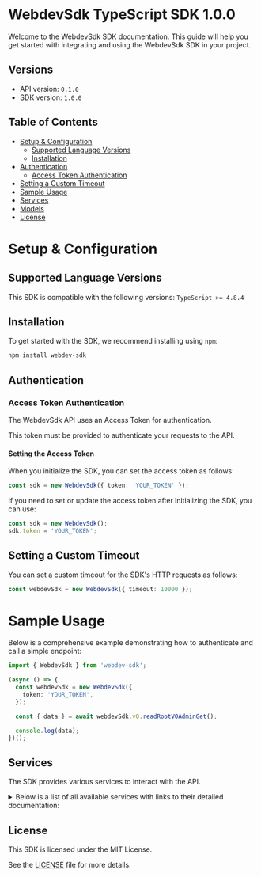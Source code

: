# WebdevSdk TypeScript SDK 1.0.0

Welcome to the WebdevSdk SDK documentation. This guide will help you get started with integrating and using the WebdevSdk SDK in your project.

## Versions

- API version: `0.1.0`
- SDK version: `1.0.0`

## Table of Contents

- [Setup & Configuration](#setup--configuration)
  - [Supported Language Versions](#supported-language-versions)
  - [Installation](#installation)
- [Authentication](#authentication)
  - [Access Token Authentication](#access-token-authentication)
- [Setting a Custom Timeout](#setting-a-custom-timeout)
- [Sample Usage](#sample-usage)
- [Services](#services)
- [Models](#models)
- [License](#license)

# Setup & Configuration

## Supported Language Versions

This SDK is compatible with the following versions: `TypeScript >= 4.8.4`

## Installation

To get started with the SDK, we recommend installing using `npm`:

```bash
npm install webdev-sdk
```

## Authentication

### Access Token Authentication

The WebdevSdk API uses an Access Token for authentication.

This token must be provided to authenticate your requests to the API.

#### Setting the Access Token

When you initialize the SDK, you can set the access token as follows:

```ts
const sdk = new WebdevSdk({ token: 'YOUR_TOKEN' });
```

If you need to set or update the access token after initializing the SDK, you can use:

```ts
const sdk = new WebdevSdk();
sdk.token = 'YOUR_TOKEN';
```

## Setting a Custom Timeout

You can set a custom timeout for the SDK's HTTP requests as follows:

```ts
const webdevSdk = new WebdevSdk({ timeout: 10000 });
```

# Sample Usage

Below is a comprehensive example demonstrating how to authenticate and call a simple endpoint:

```ts
import { WebdevSdk } from 'webdev-sdk';

(async () => {
  const webdevSdk = new WebdevSdk({
    token: 'YOUR_TOKEN',
  });

  const { data } = await webdevSdk.v0.readRootV0AdminGet();

  console.log(data);
})();
```

## Services

The SDK provides various services to interact with the API.

<details> 
<summary>Below is a list of all available services with links to their detailed documentation:</summary>

| Name                                             |
| :----------------------------------------------- |
| [V0Service](documentation/services/V0Service.md) |

</details>

## License

This SDK is licensed under the MIT License.

See the [LICENSE](LICENSE) file for more details.

<!-- This file was generated by liblab | https://liblab.com/ -->
